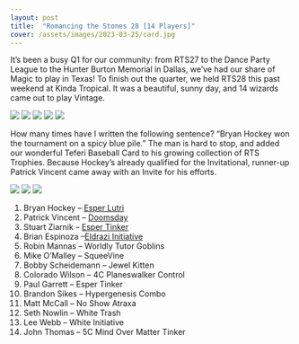 ```yaml
---
layout: post
title:  "Romancing the Stones 28 [14 Players]"
cover: /assets/images/2023-03-25/card.jpg
---
```


It’s been a busy Q1 for our community: from RTS27 to the Dance Party League
to the Hunter Burton Memorial in Dallas, we’ve had our share of Magic to play in Texas!
To finish out the quarter, we held RTS28 this past weekend at Kinda Tropical. It was a
beautiful, sunny day, and 14 wizards came out to play Vintage.

![]({{site.cdn_url}}/assets/images/2023-03-25/inside.jpg)
![]({{site.cdn_url}}/assets/images/2023-03-25/outside.jpg)
![]({{site.cdn_url}}/assets/images/2023-03-25/mike_v_hockey.jpg)
![]({{site.cdn_url}}/assets/images/2023-03-25/spice.jpg)
![]({{site.cdn_url}}/assets/images/2023-03-25/stu_v_pt.jpg)

How many times have I written the following sentence? “Bryan Hockey won the
tournament on a spicy blue pile.” The man is hard to stop, and added our wonderful
Teferi Baseball Card to his growing collection of RTS Trophies. Because Hockey’s already
qualified for the Invitational, runner-up Patrick Vincent came away with an Invite for
his efforts.

![]({{site.cdn_url}}/assets/images/2023-03-25/rts28_top_4.jpg)
![]({{site.cdn_url}}/assets/images/2023-03-25/hockey_winner.jpg)
![]({{site.cdn_url}}/assets/images/2023-03-25/teferi_and_lutri.jpg)

1.	Bryan Hockey – [Esper Lutri]({{site.cdn_url}}/assets/images/2023-03-25/hockey_lutri.txt)
2.	Patrick Vincent – [Doomsday]({{site.cdn_url}}/assets/images/2023-03-25/vincent_doomday.txt)
3.	Stuart Ziarnik – [Esper Tinker]({{site.cdn_url}}/assets/images/2023-03-25/ziarnik_tinker.txt)
4.	Brian Espinoza –[Eldrazi Initiative]({{site.cdn_url}}/assets/images/2023-03-25/espinoza_initiative.txt)
5.	Robin Mannas – Worldly Tutor Goblins
6.	Mike O’Malley – SqueeVine
7.	Bobby Scheidemann – Jewel Kitten
8.	Colorado Wilson – 4C Planeswalker Control
9.	Paul Garrett – Esper Tinker
10.	Brandon Sikes – Hypergenesis Combo
11.	Matt McCall – No Show Atraxa
12.	Seth Nowlin – White Trash
13.	Lee Webb – White Initiative
14.	John Thomas – 5C Mind Over Matter Tinker
